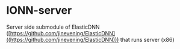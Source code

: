 # IONN-server

Server side submodule of ElasticDNN ([https://github.com/jinevening/ElasticDNN]((https://github.com/jinevening/ElasticDNN))) that runs server (x86)
